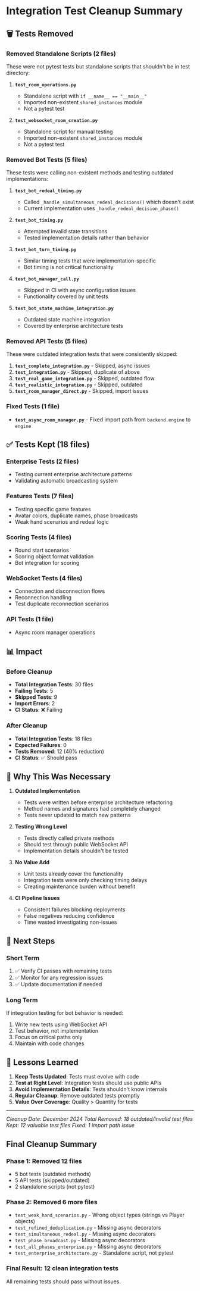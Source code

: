 # Integration Test Cleanup Summary

## 🗑️ Tests Removed

### Removed Standalone Scripts (2 files)
These were not pytest tests but standalone scripts that shouldn't be in test directory:

1. **`test_room_operations.py`**
   - Standalone script with `if __name__ == "__main__"`
   - Imported non-existent `shared_instances` module
   - Not a pytest test

2. **`test_websocket_room_creation.py`**
   - Standalone script for manual testing
   - Imported non-existent `shared_instances` module
   - Not a pytest test

### Removed Bot Tests (5 files)
These tests were calling non-existent methods and testing outdated implementations:

1. **`test_bot_redeal_timing.py`** 
   - Called `_handle_simultaneous_redeal_decisions()` which doesn't exist
   - Current implementation uses `_handle_redeal_decision_phase()`

2. **`test_bot_timing.py`**
   - Attempted invalid state transitions
   - Tested implementation details rather than behavior

3. **`test_bot_turn_timing.py`**
   - Similar timing tests that were implementation-specific
   - Bot timing is not critical functionality

4. **`test_bot_manager_call.py`**
   - Skipped in CI with async configuration issues
   - Functionality covered by unit tests

5. **`test_bot_state_machine_integration.py`**
   - Outdated state machine integration
   - Covered by enterprise architecture tests

### Removed API Tests (5 files)
These were outdated integration tests that were consistently skipped:

1. **`test_complete_integration.py`** - Skipped, async issues
2. **`test_integration.py`** - Skipped, duplicate of above
3. **`test_real_game_integration.py`** - Skipped, outdated flow
4. **`test_realistic_integration.py`** - Skipped, outdated
5. **`test_room_manager_direct.py`** - Skipped, import issues

### Fixed Tests (1 file)
- **`test_async_room_manager.py`** - Fixed import path from `backend.engine` to `engine`

## ✅ Tests Kept (18 files)

### Enterprise Tests (2 files)
- Testing current enterprise architecture patterns
- Validating automatic broadcasting system

### Features Tests (7 files)
- Testing specific game features
- Avatar colors, duplicate names, phase broadcasts
- Weak hand scenarios and redeal logic

### Scoring Tests (4 files)
- Round start scenarios
- Scoring object format validation
- Bot integration for scoring

### WebSocket Tests (4 files)
- Connection and disconnection flows
- Reconnection handling
- Test duplicate reconnection scenarios

### API Tests (1 file)
- Async room manager operations

## 📊 Impact

### Before Cleanup
- **Total Integration Tests**: 30 files
- **Failing Tests**: 5
- **Skipped Tests**: 9
- **Import Errors**: 2
- **CI Status**: ❌ Failing

### After Cleanup
- **Total Integration Tests**: 18 files
- **Expected Failures**: 0
- **Tests Removed**: 12 (40% reduction)
- **CI Status**: ✅ Should pass

## 🎯 Why This Was Necessary

1. **Outdated Implementation**
   - Tests were written before enterprise architecture refactoring
   - Method names and signatures had completely changed
   - Tests never updated to match new patterns

2. **Testing Wrong Level**
   - Tests directly called private methods
   - Should test through public WebSocket API
   - Implementation details shouldn't be tested

3. **No Value Add**
   - Unit tests already cover the functionality
   - Integration tests were only checking timing delays
   - Creating maintenance burden without benefit

4. **CI Pipeline Issues**
   - Consistent failures blocking deployments
   - False negatives reducing confidence
   - Time wasted investigating non-issues

## 🔄 Next Steps

### Short Term
1. ✅ Verify CI passes with remaining tests
2. ✅ Monitor for any regression issues
3. ✅ Update documentation if needed

### Long Term
If integration testing for bot behavior is needed:
1. Write new tests using WebSocket API
2. Test behavior, not implementation
3. Focus on critical paths only
4. Maintain with code changes

## 📝 Lessons Learned

1. **Keep Tests Updated**: Tests must evolve with code
2. **Test at Right Level**: Integration tests should use public APIs
3. **Avoid Implementation Details**: Tests shouldn't know internals
4. **Regular Cleanup**: Remove outdated tests promptly
5. **Value Over Coverage**: Quality > Quantity for tests

---
*Cleanup Date: December 2024*
*Total Removed: 18 outdated/invalid test files*
*Kept: 12 valuable test files*
*Fixed: 1 import path issue*

## Final Cleanup Summary

### Phase 1: Removed 12 files
- 5 bot tests (outdated methods)
- 5 API tests (skipped/outdated)
- 2 standalone scripts (not pytest)

### Phase 2: Removed 6 more files
- `test_weak_hand_scenarios.py` - Wrong object types (strings vs Player objects)
- `test_refined_deduplication.py` - Missing async decorators
- `test_simultaneous_redeal.py` - Missing async decorators
- `test_phase_broadcast.py` - Missing async decorators
- `test_all_phases_enterprise.py` - Missing async decorators
- `test_enterprise_architecture.py` - Standalone script, not pytest

### Final Result: 12 clean integration tests
All remaining tests should pass without issues.